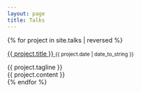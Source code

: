 ```yaml
---
layout: page
title: Talks
---
```


<style>
h1{
  padding-bottom:20px;
  border-bottom:1px solid #eee;
  margin-bottom:15px;
}
</style>

<div class="projects">
  {% for project in site.talks | reversed %}
  <div class="project post">
    <p class="title">
      <a href="{{ project.slides }}" target="_blank">
        {{ project.title }}
      </a>
      <small class="text-muted pull-right">{{ project.date | date_to_string }}</small>
    </p>
    <span class="project-tagline post-date">
        {{ project.tagline }}
    </span>
    <div class="color-999">
    {{ project.content }}
    </div>

  </div>
  {% endfor %}
</div>
